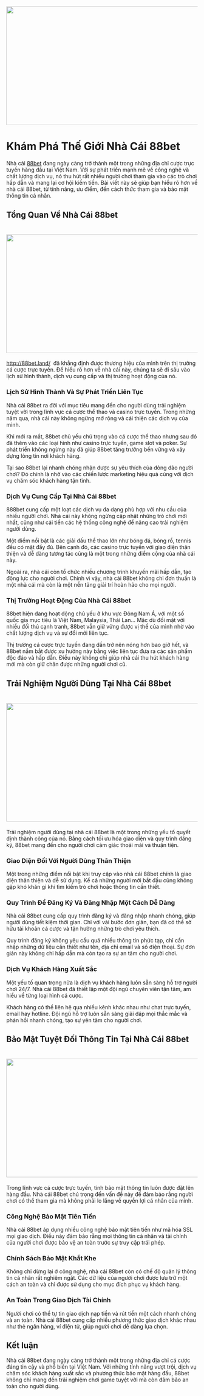 <h1><img src="https://lh7-rt.googleusercontent.com/docsz/AD_4nXeoKupDbbwvV7TfId5E0lDZFjZb4CSCGNjjX0h0UOpdsjA4xXOkJvKUZCTS3PqnB44duueuo6BEeMejh_BpIgd0XIyPrJLaOm6a0hn1N5ExKswN-l6LXt_LjDXRuAA5uLHsDrmDXVa1uW3qbnQmc2PFyB6s?key=Tpa-SPCYxoqyrKklTwYMSOSH" style="height:312px; width:624px" /></h1>

<h1>Kh&aacute;m Ph&aacute; Thế Giới Nh&agrave; C&aacute;i 88bet</h1>

<p>Nh&agrave; c&aacute;i <a href="http://88bet.land/">88bet</a> đang ng&agrave;y c&agrave;ng trở th&agrave;nh một trong những địa chỉ cược trực tuyến h&agrave;ng đầu tại Việt Nam. Với sự ph&aacute;t triển mạnh mẽ về c&ocirc;ng nghệ v&agrave; chất lượng dịch vụ, n&oacute; thu h&uacute;t rất nhiều người chơi tham gia v&agrave;o c&aacute;c tr&ograve; chơi hấp dẫn v&agrave; mang lại cơ hội kiếm tiền. B&agrave;i viết n&agrave;y sẽ gi&uacute;p bạn hiểu r&otilde; hơn về nh&agrave; c&aacute;i 88bet, từ t&iacute;nh năng, ưu điểm, đến c&aacute;ch thức tham gia v&agrave; bảo mật th&ocirc;ng tin c&aacute; nh&acirc;n.</p>

<h2>Tổng Quan Về Nh&agrave; C&aacute;i 88bet</h2>

<h1><img src="https://lh7-rt.googleusercontent.com/docsz/AD_4nXfW4JfHWnEt8cFacOQB5G_cXfqKmmzHdqLPpUG5oRTLjwzK-Fuw4Bm8Pli0mQT7hlrja3rkm566QCZK_ZJmso0hKCIlgBrjlJd7QzbZQ5AQDLyJi3ex2NJXnWGJMRn8LexpVsdYDKwNREq62FF0WizcuuE?key=Tpa-SPCYxoqyrKklTwYMSOSH" style="height:312px; width:624px" /></h1>

<p><a href="http://88bet.land/">http://88bet.land/</a>&nbsp; đ&atilde; khẳng định được thương hiệu của m&igrave;nh tr&ecirc;n thị trường c&aacute; cược trực tuyến. Để hiểu r&otilde; hơn về nh&agrave; c&aacute;i n&agrave;y, ch&uacute;ng ta sẽ đi s&acirc;u v&agrave;o lịch sử h&igrave;nh th&agrave;nh, dịch vụ cung cấp v&agrave; thị trường hoạt động của n&oacute;.</p>

<h3>Lịch Sử H&igrave;nh Th&agrave;nh V&agrave; Sự Ph&aacute;t Triển Li&ecirc;n Tục</h3>

<p>Nh&agrave; c&aacute;i 88bet ra đời với mục ti&ecirc;u mang đến cho người d&ugrave;ng trải nghiệm tuyệt vời trong lĩnh vực c&aacute; cược thể thao v&agrave; casino trực tuyến. Trong những năm qua, nh&agrave; c&aacute;i n&agrave;y kh&ocirc;ng ngừng mở rộng v&agrave; cải thiện c&aacute;c dịch vụ của m&igrave;nh.</p>

<p>Khi mới ra mắt, 88bet chủ yếu ch&uacute; trọng v&agrave;o c&aacute; cược thể thao nhưng sau đ&oacute; đ&atilde; th&ecirc;m v&agrave;o c&aacute;c loại h&igrave;nh như casino trực tuyến, game slot v&agrave; poker. Sự ph&aacute;t triển kh&ocirc;ng ngừng n&agrave;y đ&atilde; gi&uacute;p 88bet tăng trưởng bền vững v&agrave; x&acirc;y dựng l&ograve;ng tin nơi kh&aacute;ch h&agrave;ng.</p>

<p>Tại sao 88bet lại nhanh ch&oacute;ng nhận được sự y&ecirc;u th&iacute;ch của đ&ocirc;ng đảo người chơi? Đ&oacute; ch&iacute;nh l&agrave; nhờ v&agrave;o c&aacute;c chiến lược marketing hiệu quả c&ugrave;ng với dịch vụ chăm s&oacute;c kh&aacute;ch h&agrave;ng tận t&igrave;nh.</p>

<h3>Dịch Vụ Cung Cấp Tại Nh&agrave; C&aacute;i 88bet</h3>

<p>888bet cung cấp một loạt c&aacute;c dịch vụ đa dạng ph&ugrave; hợp với nhu cầu của nhiều người chơi. Nh&agrave; c&aacute;i n&agrave;y kh&ocirc;ng ngừng cập nhật những tr&ograve; chơi mới nhất, cũng như cải tiến c&aacute;c hệ thống c&ocirc;ng nghệ để n&acirc;ng cao trải nghiệm người d&ugrave;ng.</p>

<p>Một điểm nổi bật l&agrave; c&aacute;c giải đấu thể thao lớn như b&oacute;ng đ&aacute;, b&oacute;ng rổ, tennis đều c&oacute; mặt đầy đủ. B&ecirc;n cạnh đ&oacute;, c&aacute;c casino trực tuyến với giao diện th&acirc;n thiện v&agrave; dễ d&agrave;ng tương t&aacute;c cũng l&agrave; một trong những điểm cộng của nh&agrave; c&aacute;i n&agrave;y.</p>

<p>Ngo&agrave;i ra, nh&agrave; c&aacute;i c&ograve;n tổ chức nhiều chương tr&igrave;nh khuyến m&atilde;i hấp dẫn, tạo động lực cho người chơi. Ch&iacute;nh v&igrave; vậy, nh&agrave; c&aacute;i 88bet kh&ocirc;ng chỉ đơn thuần l&agrave; một nh&agrave; c&aacute;i m&agrave; c&ograve;n l&agrave; một nền tảng giải tr&iacute; ho&agrave;n hảo cho mọi người.</p>

<h3>Thị Trường Hoạt Động Của Nh&agrave; C&aacute;i 88bet</h3>

<p>88bet hiện đang hoạt động chủ yếu ở khu vực Đ&ocirc;ng Nam &Aacute;, với một số quốc gia mục ti&ecirc;u l&agrave; Việt Nam, Malaysia, Th&aacute;i Lan... Mặc d&ugrave; đối mặt với nhiều đối thủ cạnh tranh, 88bet vẫn giữ vững được vị thế của m&igrave;nh nhờ v&agrave;o chất lượng dịch vụ v&agrave; sự đổi mới li&ecirc;n tục.</p>

<p>Thị trường c&aacute; cược trực tuyến đang dần trở n&ecirc;n n&oacute;ng hơn bao giờ hết, v&agrave; 88bet nắm bắt được xu hướng n&agrave;y bằng việc li&ecirc;n tục đưa ra c&aacute;c sản phẩm độc đ&aacute;o v&agrave; hấp dẫn. Điều n&agrave;y kh&ocirc;ng chỉ gi&uacute;p nh&agrave; c&aacute;i thu h&uacute;t kh&aacute;ch h&agrave;ng mới m&agrave; c&ograve;n giữ ch&acirc;n được những người chơi cũ.</p>

<h2>Trải Nghiệm Người D&ugrave;ng Tại Nh&agrave; C&aacute;i 88bet</h2>

<h1><img src="https://lh7-rt.googleusercontent.com/docsz/AD_4nXeTN05Y9j96vxAHfVFIGuDWyLkjrtI9iqoYb1ad_sYOZFOKypY3bZznl_R48peJpTkppp7d8xc1e30I33jD-bCeHowQLiZDugkBvhyawO6u2M6V0v1Oi6SxUQa2brZvVo5fCFTi2UpW5kd2q2V8erz_NcKz?key=Tpa-SPCYxoqyrKklTwYMSOSH" style="height:312px; width:624px" /></h1>

<p>Trải nghiệm người d&ugrave;ng tại nh&agrave; c&aacute;i 88bet l&agrave; một trong những yếu tố quyết định th&agrave;nh c&ocirc;ng của n&oacute;. Bằng c&aacute;ch tối ưu h&oacute;a giao diện v&agrave; quy tr&igrave;nh đăng k&yacute;, 88bet mang đến cho người chơi cảm gi&aacute;c thoải m&aacute;i v&agrave; thuận tiện.</p>

<h3>Giao Diện Đối Với Người D&ugrave;ng Th&acirc;n Thiện</h3>

<p>Một trong những điểm nổi bật khi truy cập v&agrave;o nh&agrave; c&aacute;i 88bet ch&iacute;nh l&agrave; giao diện th&acirc;n thiện v&agrave; dễ sử dụng. Kể cả những người mới bắt đầu cũng kh&ocirc;ng gặp kh&oacute; khăn g&igrave; khi t&igrave;m kiếm tr&ograve; chơi hoặc th&ocirc;ng tin cần thiết.</p>

<h3>Quy Tr&igrave;nh Để Đăng K&yacute; V&agrave; Đăng Nhập Một C&aacute;ch Dễ D&agrave;ng</h3>

<p>Nh&agrave; c&aacute;i 88bet cung cấp quy tr&igrave;nh đăng k&yacute; v&agrave; đăng nhập nhanh ch&oacute;ng, gi&uacute;p người d&ugrave;ng tiết kiệm thời gian. Chỉ với v&agrave;i bước đơn giản, bạn đ&atilde; c&oacute; thể sở hữu t&agrave;i khoản c&aacute; cược v&agrave; tận hưởng những tr&ograve; chơi y&ecirc;u th&iacute;ch.</p>

<p>Quy tr&igrave;nh đăng k&yacute; kh&ocirc;ng y&ecirc;u cầu qu&aacute; nhiều th&ocirc;ng tin phức tạp, chỉ cần nhập những dữ liệu cần thiết như t&ecirc;n, địa chỉ email v&agrave; số điện thoại. Sự đơn giản n&agrave;y kh&ocirc;ng chỉ hấp dẫn m&agrave; c&ograve;n tạo ra sự an t&acirc;m cho người chơi.</p>

<h3>Dịch Vụ Kh&aacute;ch H&agrave;ng Xuất Sắc</h3>

<p>Một yếu tố quan trọng nữa l&agrave; dịch vụ kh&aacute;ch h&agrave;ng lu&ocirc;n sẵn s&agrave;ng hỗ trợ người chơi 24/7. Nh&agrave; c&aacute;i 88bet đ&atilde; thiết lập một đội ngũ chuy&ecirc;n vi&ecirc;n tận t&acirc;m, am hiểu về từng loại h&igrave;nh c&aacute; cược.</p>

<p>Kh&aacute;ch h&agrave;ng c&oacute; thể li&ecirc;n hệ qua nhiều k&ecirc;nh kh&aacute;c nhau như chat trực tuyến, email hay hotline. Đội ngũ hỗ trợ lu&ocirc;n sẵn s&agrave;ng giải đ&aacute;p mọi thắc mắc v&agrave; phản hồi nhanh ch&oacute;ng, tạo sự y&ecirc;n t&acirc;m cho người chơi.</p>

<h2>Bảo Mật Tuyệt Đối Th&ocirc;ng Tin Tại Nh&agrave; C&aacute;i 88bet</h2>

<h1><img src="https://lh7-rt.googleusercontent.com/docsz/AD_4nXfYaAEjnu-I9uM4S7-nHVXtAHAqZNUx7wzsSxjguSijAianAWe3ZRSI9MM8xXZ1wsvJ57oN-ZNNmpisWtCzkJybR-bc8EQzayYCLqgSPMF7AM8IP-hGscR2fxzIchI6s91dS0kGq0mI3RhNa5OGHw_eOtq5?key=Tpa-SPCYxoqyrKklTwYMSOSH" style="height:312px; width:624px" /></h1>

<p>Trong lĩnh vực c&aacute; cược trực tuyến, t&iacute;nh bảo mật th&ocirc;ng tin lu&ocirc;n được đặt l&ecirc;n h&agrave;ng đầu. Nh&agrave; c&aacute;i 88bet ch&uacute; trọng đến vấn đề n&agrave;y để đảm bảo rằng người chơi c&oacute; thể tham gia m&agrave; kh&ocirc;ng phải lo lắng về quyền lợi c&aacute; nh&acirc;n của m&igrave;nh.</p>

<h3>C&ocirc;ng Nghệ Bảo Mật Ti&ecirc;n Tiến</h3>

<p>Nh&agrave; c&aacute;i 88bet &aacute;p dụng nhiều c&ocirc;ng nghệ bảo mật ti&ecirc;n tiến như m&atilde; h&oacute;a SSL mọi giao dịch. Điều n&agrave;y đảm bảo rằng mọi th&ocirc;ng tin c&aacute; nh&acirc;n v&agrave; t&agrave;i ch&iacute;nh của người chơi được bảo vệ an to&agrave;n trước sự truy cập tr&aacute;i ph&eacute;p.</p>

<h3>Ch&iacute;nh S&aacute;ch Bảo Mật Khắt Khe</h3>

<p>Kh&ocirc;ng chỉ dừng lại ở c&ocirc;ng nghệ, nh&agrave; c&aacute;i 88bet c&ograve;n c&oacute; chế độ quản l&yacute; th&ocirc;ng tin c&aacute; nh&acirc;n rất nghi&ecirc;m ngặt. C&aacute;c dữ liệu của người chơi được lưu trữ một c&aacute;ch an to&agrave;n v&agrave; chỉ được sử dụng cho mục đ&iacute;ch phục vụ kh&aacute;ch h&agrave;ng.</p>

<h3>An To&agrave;n Trong Giao Dịch T&agrave;i Ch&iacute;nh</h3>

<p>Người chơi c&oacute; thể tự tin giao dịch nạp tiền v&agrave; r&uacute;t tiền một c&aacute;ch nhanh ch&oacute;ng v&agrave; an to&agrave;n. Nh&agrave; c&aacute;i 88bet cung cấp nhiều phương thức giao dịch kh&aacute;c nhau như thẻ ng&acirc;n h&agrave;ng, v&iacute; điện tử, gi&uacute;p người chơi dễ d&agrave;ng lựa chọn.</p>

<h2>Kết luận</h2>

<p>Nh&agrave; c&aacute;i 88bet đang ng&agrave;y c&agrave;ng trở th&agrave;nh một trong những địa chỉ c&aacute; cược đ&aacute;ng tin cậy v&agrave; phổ biến tại Việt Nam. Với những t&iacute;nh năng vượt trội, dịch vụ chăm s&oacute;c kh&aacute;ch h&agrave;ng xuất sắc v&agrave; phương thức bảo mật h&agrave;ng đầu, 88bet kh&ocirc;ng chỉ mang đến trải nghiệm chơi game tuyệt vời m&agrave; c&ograve;n đảm bảo an to&agrave;n cho người d&ugrave;ng.</p>

<p>&nbsp;</p>
